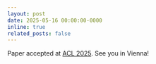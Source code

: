 ```yaml
---
layout: post
date: 2025-05-16 00:00:00-0000
inline: true
related_posts: false
---
```


Paper accepted at [ACL 2025](https://2025.aclweb.org/). See you in Vienna!
